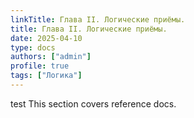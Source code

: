 ```yaml
---
linkTitle: Глава II. Логические приёмы.
title: Глава II. Логические приёмы.
date: 2025-04-10
type: docs
authors: ["admin"]
profile: true
tags: ["Логика"]
---
```


test This section covers reference docs.